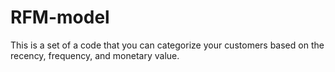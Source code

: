 # RFM-model
This is a set of a code that you can categorize your customers based on the recency, frequency, and monetary value.
